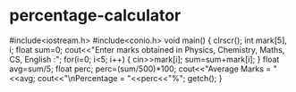 # percentage-calculator

		
#include<iostream.h>
#include<conio.h>
void main()
{
	clrscr();
	int mark[5], i;
	float sum=0;
	cout<<"Enter marks obtained in Physics, Chemistry, Maths, CS, English :";
	for(i=0; i<5; i++)
	{
		cin>>mark[i];
		sum=sum+mark[i];
	}
	float avg=sum/5;
	float perc;
	perc=(sum/500)*100;
	cout<<"Average Marks = "<<avg;
	cout<<"\nPercentage = "<<perc<<"%";
	getch();
}
